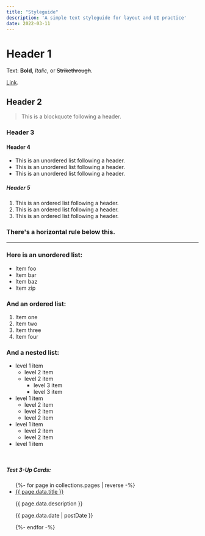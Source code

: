 ```yaml
---
title: "Styleguide"
description: 'A simple text styleguide for layout and UI practice'
date: 2022-03-11
---
```


# Header 1

Text: **Bold**, _Italic_, or ~~Strikethrough~~.

[Link](/about).

## Header 2

> This is a blockquote following a header.

### Header 3

<!-- ```js
// Javascript code with syntax highlighting.
var fun = function lang(l) {
  dateformat.i18n = require("./lang/" + l);
  return true;
};
``` -->

#### Header 4

- This is an unordered list following a header.
- This is an unordered list following a header.
- This is an unordered list following a header.

##### Header 5

1.  This is an ordered list following a header.
2.  This is an ordered list following a header.
3.  This is an ordered list following a header.

### There's a horizontal rule below this.

---

### Here is an unordered list:

- Item foo
- Item bar
- Item baz
- Item zip

### And an ordered list:

1.  Item one
1.  Item two
1.  Item three
1.  Item four

### And a nested list:

- level 1 item
  - level 2 item
  - level 2 item
    - level 3 item
    - level 3 item
- level 1 item
  - level 2 item
  - level 2 item
  - level 2 item
- level 1 item
  - level 2 item
  - level 2 item
- level 1 item

<br>
<div class="irevamp-section slide-up">
    <h5>Test 3-Up Cards:</h5>
    <ul class="irevamp-column-container">
      {%- for page in collections.pages | reverse -%}
      <li class="irevamp-card">
        <div class="irevamp-card__content">
          <a href="{{ page.url }}" class="irevamp-card__title bold600">{{ page.data.title }}</a>
          <p class="irevamp-lead">{{ page.data.description }}</p>
          <p class="irevamp-card__date">{{ page.data.date | postDate  }}</p>
        </div>
      </li>
      {%- endfor -%}
    </ul>
</div>